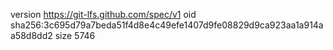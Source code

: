 version https://git-lfs.github.com/spec/v1
oid sha256:3c695d79a7beda51f4d8e4c49efe1407d9fe08829d9ca923aa1a914aa58d8dd2
size 5746
